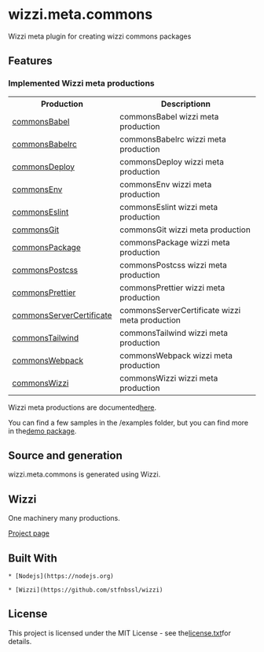 # wizzi.meta.commons

Wizzi meta plugin for creating wizzi commons packages


## Features
### Implemented Wizzi meta productions

<table>
<tr>
<th>Production<th>Descriptionn</tr>
<tr>
<td>
<a href https://github.com//wizzi.meta.commons/tree/master/.wizzi/ittf/lib/wizzi/productions/commonsBabel.wfproduction.ittf>commonsBabel</a><td>commonsBabel wizzi meta production</td>
</tr>
<tr>
<td>
<a href https://github.com//wizzi.meta.commons/tree/master/.wizzi/ittf/lib/wizzi/productions/commonsBabelrc.wfproduction.ittf>commonsBabelrc</a><td>commonsBabelrc wizzi meta production</td>
</tr>
<tr>
<td>
<a href https://github.com//wizzi.meta.commons/tree/master/.wizzi/ittf/lib/wizzi/productions/commonsDeploy.wfproduction.ittf>commonsDeploy</a><td>commonsDeploy wizzi meta production</td>
</tr>
<tr>
<td>
<a href https://github.com//wizzi.meta.commons/tree/master/.wizzi/ittf/lib/wizzi/productions/commonsEnv.wfproduction.ittf>commonsEnv</a><td>commonsEnv wizzi meta production</td>
</tr>
<tr>
<td>
<a href https://github.com//wizzi.meta.commons/tree/master/.wizzi/ittf/lib/wizzi/productions/commonsEslint.wfproduction.ittf>commonsEslint</a><td>commonsEslint wizzi meta production</td>
</tr>
<tr>
<td>
<a href https://github.com//wizzi.meta.commons/tree/master/.wizzi/ittf/lib/wizzi/productions/commonsGit.wfproduction.ittf>commonsGit</a><td>commonsGit wizzi meta production</td>
</tr>
<tr>
<td>
<a href https://github.com//wizzi.meta.commons/tree/master/.wizzi/ittf/lib/wizzi/productions/commonsPackage.wfproduction.ittf>commonsPackage</a><td>commonsPackage wizzi meta production</td>
</tr>
<tr>
<td>
<a href https://github.com//wizzi.meta.commons/tree/master/.wizzi/ittf/lib/wizzi/productions/commonsPostcss.wfproduction.ittf>commonsPostcss</a><td>commonsPostcss wizzi meta production</td>
</tr>
<tr>
<td>
<a href https://github.com//wizzi.meta.commons/tree/master/.wizzi/ittf/lib/wizzi/productions/commonsPrettier.wfproduction.ittf>commonsPrettier</a><td>commonsPrettier wizzi meta production</td>
</tr>
<tr>
<td>
<a href https://github.com//wizzi.meta.commons/tree/master/.wizzi/ittf/lib/wizzi/productions/commonsServerCertificate.wfproduction.ittf>commonsServerCertificate</a><td>commonsServerCertificate wizzi meta production</td>
</tr>
<tr>
<td>
<a href https://github.com//wizzi.meta.commons/tree/master/.wizzi/ittf/lib/wizzi/productions/commonsTailwind.wfproduction.ittf>commonsTailwind</a><td>commonsTailwind wizzi meta production</td>
</tr>
<tr>
<td>
<a href https://github.com//wizzi.meta.commons/tree/master/.wizzi/ittf/lib/wizzi/productions/commonsWebpack.wfproduction.ittf>commonsWebpack</a><td>commonsWebpack wizzi meta production</td>
</tr>
<tr>
<td>
<a href https://github.com//wizzi.meta.commons/tree/master/.wizzi/ittf/lib/wizzi/productions/commonsWizzi.wfproduction.ittf>commonsWizzi</a><td>commonsWizzi wizzi meta production</td>
</tr>
</table>



<p>Wizzi meta productions are documented<a href="https://stfnbssl.github.io/wizzi/docs/wizziplugins.html">here</a>.</p>



<p>You can find a few samples in the /examples folder, but you can find more in the<a href="https://github.com/wizzifactory/wizzi/tree/master/packages/wizzi-demo/.wizzi/ittf/examples/advanced/plugins">demo package</a>.</p>

## Source and generation
wizzi.meta.commons is generated using Wizzi.


## Wizzi

One machinery many productions.



<p><a href="https://stfnbssl.github.io/wizzi">Project page</a></p>

## Built With
    * [Nodejs](https://nodejs.org)
    
    * [Wizzi](https://github.com/stfnbssl/wizzi)
    

## License

<p>This project is licensed under the MIT License - see the<a href="license.txt">license.txt</a>for details.</p>

